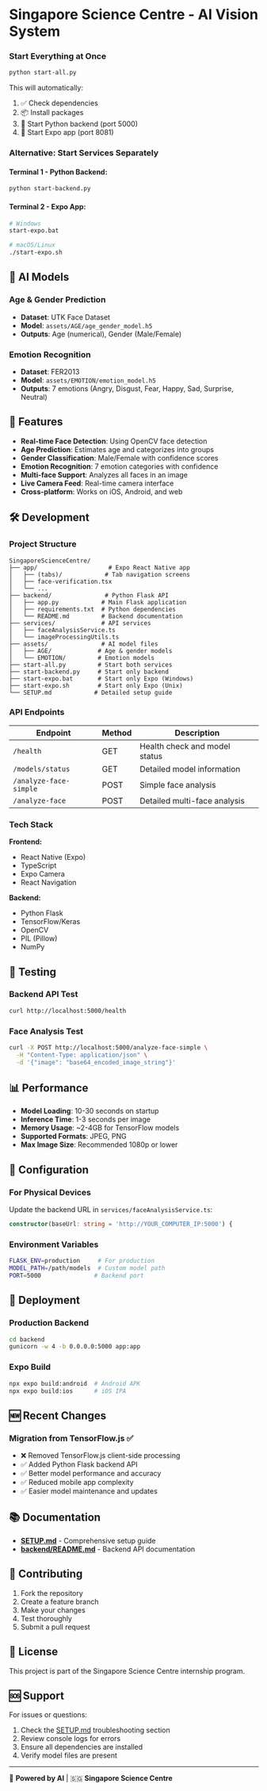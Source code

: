# Singapore Science Centre - AI Vision System

### Start Everything at Once
   ```bash
python start-all.py
```

This will automatically:
1. ✅ Check dependencies
2. 📦 Install packages
3. 🐍 Start Python backend (port 5000)
4. 📱 Start Expo app (port 8081)

### Alternative: Start Services Separately

#### Terminal 1 - Python Backend:
   ```bash
python start-backend.py
   ```

#### Terminal 2 - Expo App:
   ```bash
# Windows
start-expo.bat

# macOS/Linux
./start-expo.sh
```

## 🧠 AI Models

### Age & Gender Prediction
- **Dataset**: UTK Face Dataset
- **Model**: `assets/AGE/age_gender_model.h5`
- **Outputs**: Age (numerical), Gender (Male/Female)

### Emotion Recognition
- **Dataset**: FER2013
- **Model**: `assets/EMOTION/emotion_model.h5` 
- **Outputs**: 7 emotions (Angry, Disgust, Fear, Happy, Sad, Surprise, Neutral)

## 📱 Features

- **Real-time Face Detection**: Using OpenCV face detection
- **Age Prediction**: Estimates age and categorizes into groups
- **Gender Classification**: Male/Female with confidence scores
- **Emotion Recognition**: 7 emotion categories with confidence
- **Multi-face Support**: Analyzes all faces in an image
- **Live Camera Feed**: Real-time camera interface
- **Cross-platform**: Works on iOS, Android, and web

## 🛠️ Development

### Project Structure
```
SingaporeScienceCentre/
├── app/                    # Expo React Native app
│   ├── (tabs)/            # Tab navigation screens
│   ├── face-verification.tsx
│   └── ...
├── backend/               # Python Flask API
│   ├── app.py            # Main Flask application
│   ├── requirements.txt  # Python dependencies
│   └── README.md         # Backend documentation
├── services/             # API services
│   ├── faceAnalysisService.ts
│   └── imageProcessingUtils.ts
├── assets/               # AI model files
│   ├── AGE/             # Age & gender models
│   └── EMOTION/         # Emotion models
├── start-all.py         # Start both services
├── start-backend.py     # Start only backend
├── start-expo.bat       # Start only Expo (Windows)
├── start-expo.sh        # Start only Expo (Unix)
└── SETUP.md            # Detailed setup guide
```

### API Endpoints

| Endpoint | Method | Description |
|----------|--------|-------------|
| `/health` | GET | Health check and model status |
| `/models/status` | GET | Detailed model information |
| `/analyze-face-simple` | POST | Simple face analysis |
| `/analyze-face` | POST | Detailed multi-face analysis |

### Tech Stack

**Frontend:**
- React Native (Expo)
- TypeScript
- Expo Camera
- React Navigation

**Backend:**
- Python Flask
- TensorFlow/Keras
- OpenCV
- PIL (Pillow)
- NumPy

## 🧪 Testing

### Backend API Test
```bash
curl http://localhost:5000/health
```

### Face Analysis Test
```bash
curl -X POST http://localhost:5000/analyze-face-simple \
  -H "Content-Type: application/json" \
  -d '{"image": "base64_encoded_image_string"}'
```

## 📊 Performance

- **Model Loading**: 10-30 seconds on startup
- **Inference Time**: 1-3 seconds per image
- **Memory Usage**: ~2-4GB for TensorFlow models
- **Supported Formats**: JPEG, PNG
- **Max Image Size**: Recommended 1080p or lower

## 🔧 Configuration

### For Physical Devices
Update the backend URL in `services/faceAnalysisService.ts`:
```typescript
constructor(baseUrl: string = 'http://YOUR_COMPUTER_IP:5000') {
```

### Environment Variables
```bash
FLASK_ENV=production     # For production
MODEL_PATH=/path/models  # Custom model path
PORT=5000               # Backend port
```

## 🚀 Deployment

### Production Backend
```bash
cd backend
gunicorn -w 4 -b 0.0.0.0:5000 app:app
```

### Expo Build
```bash
npx expo build:android  # Android APK
npx expo build:ios      # iOS IPA
```

## 🆕 Recent Changes

### Migration from TensorFlow.js ✅
- ❌ Removed TensorFlow.js client-side processing
- ✅ Added Python Flask backend API
- ✅ Better model performance and accuracy
- ✅ Reduced mobile app complexity
- ✅ Easier model maintenance and updates

## 📚 Documentation

- **[SETUP.md](SETUP.md)** - Comprehensive setup guide
- **[backend/README.md](backend/README.md)** - Backend API documentation

## 🤝 Contributing

1. Fork the repository
2. Create a feature branch
3. Make your changes
4. Test thoroughly
5. Submit a pull request

## 📄 License

This project is part of the Singapore Science Centre internship program.

## 🆘 Support

For issues or questions:
1. Check the [SETUP.md](SETUP.md) troubleshooting section
2. Review console logs for errors
3. Ensure all dependencies are installed
4. Verify model files are present

---

🧠 **Powered by AI** | 🇸🇬 **Singapore Science Centre** 
